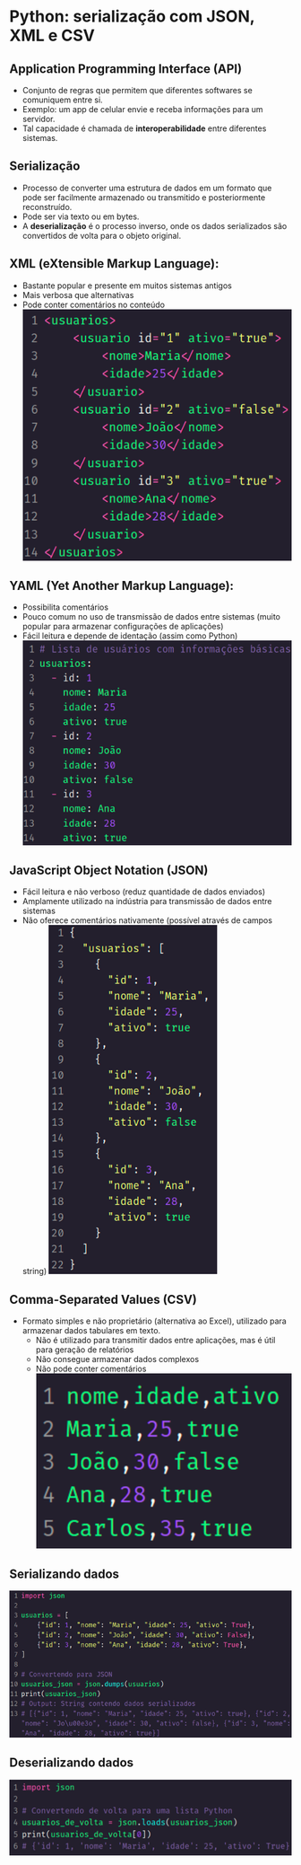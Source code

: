 # Python: serialização com JSON, XML e CSV
## Application Programming Interface (API)
- Conjunto de regras que permitem que diferentes softwares se comuniquem entre si. 
- Exemplo: um app de celular envie e receba informações para um servidor. 
- Tal capacidade é chamada de **interoperabilidade** entre diferentes sistemas.
## Serialização
- Processo de converter uma estrutura de dados em um formato que pode ser facilmente armazenado ou transmitido e posteriormente reconstruído.
- Pode ser via texto ou em bytes. 
- A **deserialização** é o processo inverso, onde os dados serializados são convertidos de volta para o objeto original.
## XML (eXtensible Markup Language):
- Bastante popular e presente em muitos sistemas antigos
- Mais verbosa que alternativas
- Pode conter comentários no conteúdo
![](image.png)
## YAML (Yet Another Markup Language):
- Possibilita comentários
- Pouco comum no uso de transmissão de dados entre sistemas (muito popular para armazenar configurações de aplicações)
- Fácil leitura e depende de identação (assim como Python)
![](image-1.png)
## JavaScript Object Notation (JSON)
- Fácil leitura e não verboso (reduz quantidade de dados enviados)
- Amplamente utilizado na indústria para transmissão de dados entre sistemas
- Não oferece comentários nativamente (possível através de campos string)
![](image-2.png)
## Comma-Separated Values (CSV)
- Formato simples e não proprietário (alternativa ao Excel), utilizado para armazenar dados tabulares em texto. 
    - Não é utilizado para transmitir dados entre aplicações, mas é útil para geração de relatórios
    - Não consegue armazenar dados complexos
    - Não pode conter comentários
![](image-3.png)
## Serializando dados
![](image-4.png)
## Deserializando dados
![](image-5.png)